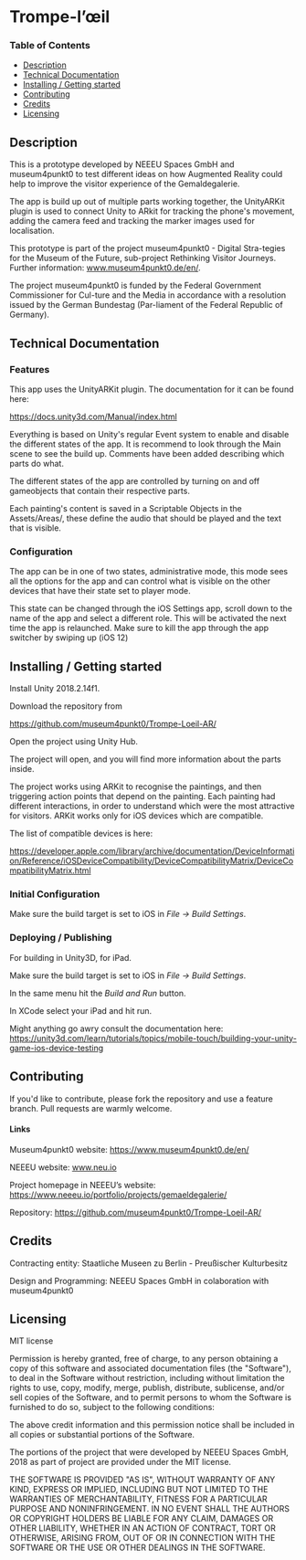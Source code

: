 # Trompe-l’œil

### Table of Contents  
- [Description](#Description)  
- [Technical Documentation](#Technical-Documentation)  
- [Installing / Getting started](#installing--getting-started)  
- [Contributing](#Contributing)  
- [Credits](#Credits) 
- [Licensing](#Licensing) 

## Description
This is a prototype developed by NEEEU Spaces GmbH and museum4punkt0 to test different ideas on how Augmented Reality could help to improve the visitor experience of the Gemaldegalerie.

The app is build up out of multiple parts working together, the UnityARKit plugin is used to connect Unity to ARkit for tracking the phone's movement, adding the camera feed and tracking the marker images used for localisation.

This prototype is part of the project museum4punkt0 - Digital Stra-tegies for the Museum of the Future, sub-project Rethinking Visitor Journeys. Further information: www.museum4punkt0.de/en/.  

The project museum4punkt0 is funded by the Federal Government Commissioner for Cul-ture and the Media in accordance with a resolution issued by the German Bundestag (Par-liament of the Federal Republic of Germany).

## Technical Documentation
### Features
This app uses the UnityARKit plugin. The documentation for it can be found here:

https://docs.unity3d.com/Manual/index.html

Everything is based on Unity's regular Event system to enable and disable the different states of the app. It is recommend to look through the Main scene to see the build up. Comments have been added describing which parts do what.

The different states of the app are controlled by turning on and off gameobjects that contain their respective parts.

Each painting's content is saved in a Scriptable Objects in the Assets/Areas/, these define the audio that should be played and the text that is visible.

### Configuration
The app can be in one of two states, administrative mode, this mode sees all the options for the app and can control what is visible on the other devices that have their state set to player mode.

This state can be changed through the iOS Settings app, scroll down to the name of the app and select a different role. This will be activated the next time the app is relaunched. Make sure to kill the app through the app switcher by swiping up (iOS 12)

## Installing / Getting started
Install Unity 2018.2.14f1.

Download the repository from

https://github.com/museum4punkt0/Trompe-Loeil-AR/

Open the project using Unity Hub.

The project will open, and you will find more information about the parts inside.

The project works using ARKit to recognise the paintings, and then triggering action points that depend on the painting. Each painting had different interactions, in order to understand which were the most attractive for visitors.
ARKit works only for iOS devices which are compatible.

The list of compatible devices is here:

https://developer.apple.com/library/archive/documentation/DeviceInformation/Reference/iOSDeviceCompatibility/DeviceCompatibilityMatrix/DeviceCompatibilityMatrix.html

### Initial Configuration
Make sure the build target is set to iOS in *File -> Build Settings*.

### Deploying / Publishing
For building in Unity3D, for iPad.

Make sure the build target is set to iOS in *File -> Build Settings*.

In the same menu hit the *Build and Run* button.

In XCode select your iPad and hit run.

Might anything go awry consult the documentation here: https://unity3d.com/learn/tutorials/topics/mobile-touch/building-your-unity-game-ios-device-testing

## Contributing
If you'd like to contribute, please fork the repository and use a feature branch. Pull requests are warmly welcome.

#### Links

Museum4punkt0 website: https://www.museum4punkt0.de/en/

NEEEU website: www.neu.io

Project homepage in NEEEU’s website: https://www.neeeu.io/portfolio/projects/gemaeldegalerie/

Repository: https://github.com/museum4punkt0/Trompe-Loeil-AR/

## Credits
Contracting entity: Staatliche Museen zu Berlin - Preußischer Kulturbesitz

Design and Programming: NEEEU Spaces GmbH in colaboration with museum4punkt0

## Licensing
MIT license

Permission is hereby granted, free of charge, to any person obtaining a copy
of this software and associated documentation files (the "Software"), to deal
in the Software without restriction, including without limitation the rights
to use, copy, modify, merge, publish, distribute, sublicense, and/or sell
copies of the Software, and to permit persons to whom the Software is
furnished to do so, subject to the following conditions:

The above credit information and this permission notice shall be included in all
copies or substantial portions of the Software.

The portions of the project that were developed by NEEEU Spaces GmbH, 
2018 as part of project are provided under the MIT license.

THE SOFTWARE IS PROVIDED "AS IS", WITHOUT WARRANTY OF ANY KIND, EXPRESS OR
IMPLIED, INCLUDING BUT NOT LIMITED TO THE WARRANTIES OF MERCHANTABILITY,
FITNESS FOR A PARTICULAR PURPOSE AND NONINFRINGEMENT. IN NO EVENT SHALL THE
AUTHORS OR COPYRIGHT HOLDERS BE LIABLE FOR ANY CLAIM, DAMAGES OR OTHER
LIABILITY, WHETHER IN AN ACTION OF CONTRACT, TORT OR OTHERWISE, ARISING FROM,
OUT OF OR IN CONNECTION WITH THE SOFTWARE OR THE USE OR OTHER DEALINGS IN THE
SOFTWARE.
